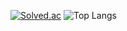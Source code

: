 [![Solved.ac](http://mazassumnida.wtf/api/generate_badge?boj=mycse24)](https://solved.ac/mycse24)
![Top Langs](https://github-readme-stats.vercel.app/api/top-langs/?username=mymycse&layout=compact)

<!--
**mymycse/mymycse** is a ✨ _special_ ✨ repository because its `README.md` (this file) appears on your GitHub profile.

Here are some ideas to get you started:

- 🔭 I’m currently working on ...
- 🌱 I’m currently learning ...
- 👯 I’m looking to collaborate on ...
- 🤔 I’m looking for help with ...
- 💬 Ask me about ...
- 📫 How to reach me: ...
- 😄 Pronouns: ...
- ⚡ Fun fact: ...
-->
